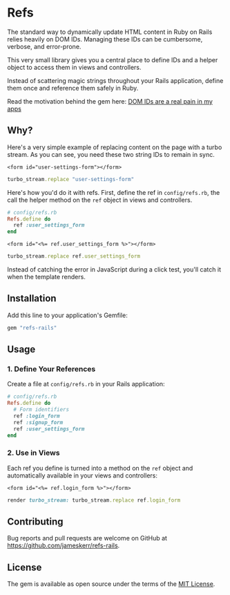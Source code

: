 # Refs

The standard way to dynamically update HTML content in Ruby on Rails relies heavily on DOM IDs. Managing these IDs can be cumbersome, verbose, and error-prone.

This very small library gives you a central place to define IDs and a helper object to access them in views and controllers.

Instead of scattering magic strings throughout your Rails application, define them once and reference them safely in Ruby.

Read the motivation behind the gem here: [DOM IDs are a real pain in my apps](https://www.jameskerr.blog/posts/2025/refs-rails/)

## Why?

Here's a very simple example of replacing content on the page with a turbo stream. As you can see, you need these two string IDs to remain in sync.

```erb
<form id="user-settings-form"></form>
```

```rb
turbo_stream.replace "user-settings-form"
```

Here's how you'd do it with refs. First, define the ref in `config/refs.rb`, the call the helper method on the `ref` object in views and controllers.

```ruby
# config/refs.rb
Refs.define do
  ref :user_settings_form
end
```

```erb
<form id="<%= ref.user_settings_form %>"></form>
```

```rb
turbo_stream.replace ref.user_settings_form
```

Instead of catching the error in JavaScript during a click test, you'll catch it when the template renders.

## Installation

Add this line to your application's Gemfile:

```ruby
gem "refs-rails"
```

## Usage

### 1. Define Your References

Create a file at `config/refs.rb` in your Rails application:

```ruby
# config/refs.rb
Refs.define do
  # Form identifiers
  ref :login_form
  ref :signup_form
  ref :user_settings_form
end
```

### 2. Use in Views

Each ref you define is turned into a method on the `ref` object and automatically available in your views and controllers:

```erb
<form id="<%= ref.login_form %>"></form>
```

```rb
render turbo_stream: turbo_stream.replace ref.login_form
```

## Contributing

Bug reports and pull requests are welcome on GitHub at https://github.com/jameskerr/refs-rails.

## License

The gem is available as open source under the terms of the [MIT License](https://opensource.org/licenses/MIT).
